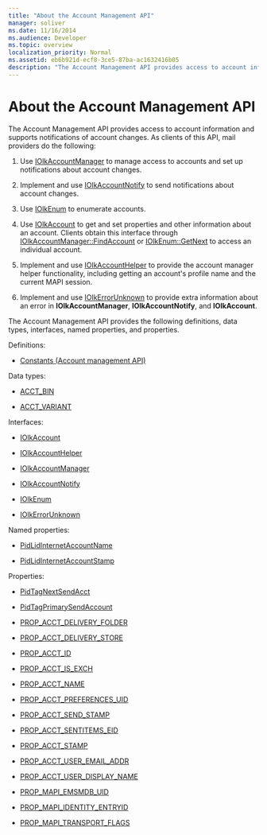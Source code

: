 ```yaml
---
title: "About the Account Management API"
manager: soliver
ms.date: 11/16/2014
ms.audience: Developer
ms.topic: overview
localization_priority: Normal
ms.assetid: eb6b921d-ecf8-3ce5-87ba-ac1632416b05
description: "The Account Management API provides access to account information and supports notifications of account changes. As clients of this API, mail providers do the following:"
---
```


# About the Account Management API

The Account Management API provides access to account information and supports notifications of account changes. As clients of this API, mail providers do the following:
  
1. Use [IOlkAccountManager](iolkaccountmanager.md) to manage access to accounts and set up notifications about account changes. 
    
2. Implement and use [IOlkAccountNotify](iolkaccountnotify.md) to send notifications about account changes. 
    
3. Use [IOlkEnum](iolkenum.md) to enumerate accounts. 
    
4. Use [IOlkAccount](iolkaccount.md) to get and set properties and other information about an account. Clients obtain this interface through [IOlkAccountManager::FindAccount](iolkaccountmanager-findaccount.md) or [IOlkEnum::GetNext](iolkenum-getnext.md) to access an individual account. 
    
5. Implement and use [IOlkAccountHelper](iolkaccounthelper.md) to provide the account manager helper functionality, including getting an account's profile name and the current MAPI session. 
    
6. Implement and use [IOlkErrorUnknown](iolkerrorunknown.md) to provide extra information about an error in **IOlkAccountManager**, **IOlkAccountNotify**, and **IOlkAccount**. 
    
The Account Management API provides the following definitions, data types, interfaces, named properties, and properties.
  
Definitions:
  
- [Constants (Account management API)](constants-account-management-api.md)
    
Data types:
  
- [ACCT_BIN](acct_bin.md)
    
- [ACCT_VARIANT](acct_variant.md)
    
Interfaces:
  
- [IOlkAccount](iolkaccount.md)
    
- [IOlkAccountHelper](iolkaccounthelper.md)
    
- [IOlkAccountManager](iolkaccountmanager.md)
    
- [IOlkAccountNotify](iolkaccountnotify.md)
    
- [IOlkEnum](iolkenum.md)
    
- [IOlkErrorUnknown](iolkerrorunknown.md)
    
Named properties:
  
- [PidLidInternetAccountName](pidlidinternetaccountname.md)
    
- [PidLidInternetAccountStamp](pidlidinternetaccountstamp.md)
    
Properties:
  
- [PidTagNextSendAcct](pidtagnextsendacct.md)
    
- [PidTagPrimarySendAccount](pidtagprimarysendaccount.md)
    
- [PROP_ACCT_DELIVERY_FOLDER](prop_acct_delivery_folder.md)
    
- [PROP_ACCT_DELIVERY_STORE](prop_acct_delivery_store.md)
    
- [PROP_ACCT_ID](prop_acct_id.md)
    
- [PROP_ACCT_IS_EXCH](prop_acct_is_exch.md)
    
- [PROP_ACCT_NAME](prop_acct_name.md)
    
- [PROP_ACCT_PREFERENCES_UID](prop_acct_preferences_uid.md)
    
- [PROP_ACCT_SEND_STAMP](prop_acct_send_stamp.md)
    
- [PROP_ACCT_SENTITEMS_EID](prop_acct_sentitems_eid.md)
    
- [PROP_ACCT_STAMP](prop_acct_stamp.md)
    
- [PROP_ACCT_USER_EMAIL_ADDR](prop_acct_user_email_addr.md)
    
- [PROP_ACCT_USER_DISPLAY_NAME](prop_acct_user_display_name.md)
    
- [PROP_MAPI_EMSMDB_UID](prop_mapi_emsmdb_uid.md)
    
- [PROP_MAPI_IDENTITY_ENTRYID](prop_mapi_identity_entryid.md)
    
- [PROP_MAPI_TRANSPORT_FLAGS](prop_mapi_transport_flags.md)
    

